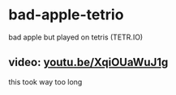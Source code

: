 # bad-apple-tetrio
bad apple but played on tetris (TETR.IO)

## video: [youtu.be/XqiOUaWuJ1g](https://youtu.be/XqiOUaWuJ1g)

this took way too long